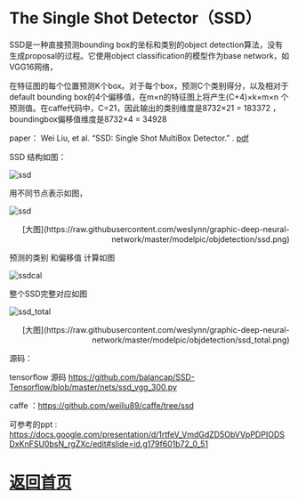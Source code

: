 
# The Single Shot Detector（SSD）
SSD是一种直接预测bounding box的坐标和类别的object detection算法，没有生成proposal的过程。它使用object classification的模型作为base network，如VGG16网络，

在特征图的每个位置预测K个box。对于每个box，预测C个类别得分，以及相对于default bounding box的4个偏移值，在m×n的特征图上将产生(C+4)×k×m×n 个预测值。在caffe代码中，C=21，因此输出的类别维度是8732×21 = 183372 ，boundingbox偏移值维度是8732×4 = 34928


paper： Wei Liu, et al. “SSD: Single Shot MultiBox Detector.” . [pdf](https://arxiv.org/pdf/1512.02325.pdf)  

SSD 结构如图：

![ssd](https://github.com/weslynn/graphic-deep-neural-network/blob/master/otherpic/detectpic/ssd.jpg)




用不同节点表示如图，


![ssd](https://github.com/weslynn/graphic-deep-neural-network/blob/master/modelpic/objdetection/ssd.png)



<p align="right">[大图](https://raw.githubusercontent.com/weslynn/graphic-deep-neural-network/master/modelpic/objdetection/ssd.png)</p>



预测的类别 和偏移值 计算如图

![ssdcal](https://github.com/weslynn/graphic-deep-neural-network/blob/master/modelpic/objdetection/ssd_cal.png)


整个SSD完整对应如图


![ssd_total](https://github.com/weslynn/graphic-deep-neural-network/blob/master/modelpic/objdetection/ssd_total.png)



<p align="right">[大图](https://raw.githubusercontent.com/weslynn/graphic-deep-neural-network/master/modelpic/objdetection/ssd_total.png)</p>




源码：

tensorflow 源码 https://github.com/balancap/SSD-Tensorflow/blob/master/nets/ssd_vgg_300.py

caffe ：https://github.com/weiliu89/caffe/tree/ssd

可参考的ppt : https://docs.google.com/presentation/d/1rtfeV_VmdGdZD5ObVVpPDPIODSDxKnFSU0bsN_rgZXc/edit#slide=id.g179f601b72_0_51

# [返回首页](https://github.com/weslynn/graphic-deep-neural-network/)